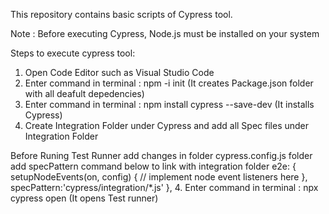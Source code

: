 This repository contains basic scripts of Cypress tool.

Note : Before executing Cypress, Node.js must be installed on your system

Steps to execute cypress tool:
1. Open Code Editor such as Visual Studio Code
2. Enter command in terminal  : npm -i init (It creates Package.json folder with all deafult depedencies)
3. Enter command in terminal  : npm install cypress --save-dev (It installs Cypress)
4. Create Integration Folder under Cypress and add all Spec files under Integration Folder

Before Runing Test Runner add changes in folder cypress.config.js folder add specPattern command below to link with integration folder
e2e: {
    setupNodeEvents(on, config) {
      // implement node event listeners here
    },
    specPattern:'cypress/integration/*.js'
  },
4. Enter command in terminal  : npx cypress open (It opens Test runner)